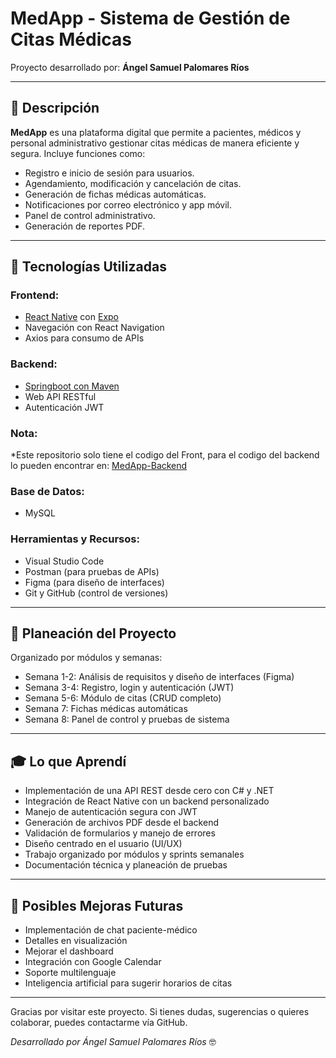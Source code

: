 # MedApp - Sistema de Gestión de Citas Médicas

Proyecto desarrollado por: **Ángel Samuel Palomares Ríos**

---

## 🚀 Descripción

**MedApp** es una plataforma digital que permite a pacientes, médicos y personal administrativo gestionar citas médicas de manera eficiente y segura. Incluye funciones como:

* Registro e inicio de sesión para usuarios.
* Agendamiento, modificación y cancelación de citas.
* Generación de fichas médicas automáticas.
* Notificaciones por correo electrónico y app móvil.
* Panel de control administrativo.
* Generación de reportes PDF.

---

## 🤖 Tecnologías Utilizadas

### Frontend:

* [React Native](https://reactnative.dev/) con [Expo](https://expo.dev/)
* Navegación con React Navigation
* Axios para consumo de APIs

### Backend:

* [Springboot con Maven](https://spring.io/)
* Web API RESTful
* Autenticación JWT

### Nota:

*Este repositorio solo tiene el codigo del Front, para el codigo del backend lo pueden encontrar en: [MedApp-Backend](https://github.com/SamuelPrrr/IngSoftware-Back-MedApp)

### Base de Datos:

* MySQL

### Herramientas y Recursos:

* Visual Studio Code
* Postman (para pruebas de APIs)
* Figma (para diseño de interfaces)
* Git y GitHub (control de versiones)

---

## 📆 Planeación del Proyecto

Organizado por módulos y semanas:

* Semana 1-2: Análisis de requisitos y diseño de interfaces (Figma)
* Semana 3-4: Registro, login y autenticación (JWT)
* Semana 5-6: Módulo de citas (CRUD completo)
* Semana 7: Fichas médicas automáticas
* Semana 8: Panel de control y pruebas de sistema

---

## 🎓 Lo que Aprendí

* Implementación de una API REST desde cero con C# y .NET
* Integración de React Native con un backend personalizado
* Manejo de autenticación segura con JWT
* Generación de archivos PDF desde el backend
* Validación de formularios y manejo de errores
* Diseño centrado en el usuario (UI/UX)
* Trabajo organizado por módulos y sprints semanales
* Documentación técnica y planeación de pruebas

---

## 🚨 Posibles Mejoras Futuras

* Implementación de chat paciente-médico
* Detalles en visualización
* Mejorar el dashboard
* Integración con Google Calendar
* Soporte multilenguaje
* Inteligencia artificial para sugerir horarios de citas

---

Gracias por visitar este proyecto. Si tienes dudas, sugerencias o quieres colaborar, puedes contactarme vía GitHub.

*Desarrollado por Ángel Samuel Palomares Ríos* 🤓
